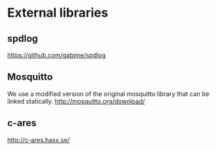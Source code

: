 External libraries
==================

spdlog
------
https://github.com/gabime/spdlog

Mosquitto
---------
We use a modified version of the original mosquitto library that can be linked statically.
http://mosquitto.org/download/

c-ares
------
http://c-ares.haxx.se/
